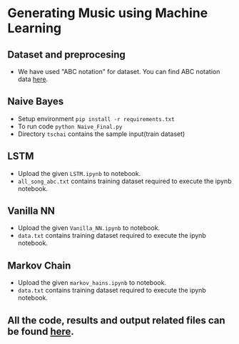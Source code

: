 # Generating Music using Machine Learning

## Dataset and preprocesing
- We have used "ABC notation" for dataset. You can find ABC notation data [here](https://abc.sourceforge.net/NMD/).


## Naive Bayes
- Setup environment `pip install -r requirements.txt`
- To run code `python Naive_Final.py`
- Directory `tschai` contains the sample input(train dataset)

## LSTM
- Upload the given `LSTM.ipynb` to notebook.
- `all_song_abc.txt` contains training dataset required to execute the ipynb notebook.

## Vanilla NN
- Upload the given `Vanilla_NN.ipynb` to notebook.
- `data.txt` contains training dataset required to execute the ipynb notebook.

## Markov Chain
- Upload the given `markov_hains.ipynb` to notebook.
- `data.txt` contains training dataset required to execute the ipynb notebook.

## All the code, results and output related files can be found [here](https://drive.google.com/drive/folders/1gyGDOVMs7p35f1mocNjLiIsAnba-tUVg?usp=sharing).
